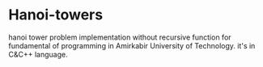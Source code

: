 # Hanoi-towers
hanoi tower problem implementation without recursive function for fundamental of programming in Amirkabir University of Technology.
it's in C&C++ language. 
